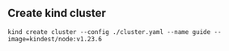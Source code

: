## Create kind cluster

    kind create cluster --config ./cluster.yaml --name guide --image=kindest/node:v1.23.6